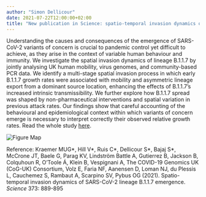 ```yaml
---
author: "Simon Dellicour"
date: 2021-07-22T12:00:00+02:00
title: "New publication in Science: spatio-temporal invasion dynamics of SARS-CoV-2 Alpha variant in UK"
---
```

Understanding the causes and consequences of the emergence of SARS-CoV-2 variants of concern is crucial to pandemic control yet difficult to achieve, as they arise in the context of variable human behaviour and immunity. We investigate the spatial invasion dynamics of lineage B.1.1.7 by jointly analysing UK human mobility, virus genomes, and community-based PCR data. We identify a multi-stage spatial invasion process in which early B.1.1.7 growth rates were associated with mobility and asymmetric lineage export from a dominant source location, enhancing the effects of B.1.1.7’s increased intrinsic transmissibility. We further explore how B.1.1.7 spread was shaped by non-pharmaceutical interventions and spatial variation in previous attack rates. Our findings show that careful accounting of the behavioural and epidemiological context within which variants of concern emerge is necessary to interpret correctly their observed relative growth rates. Read the whole study [here](https://science.sciencemag.org/content/early/2021/07/22/science.abj0113?utm_campaign=SciMag&utm_source=Social&utm_medium=Twitter).

![Figure Map](/images/SARS-CoV-2_UK.png)

Reference:
Kraemer MUG\*, Hill V\*, Ruis C\*, Dellicour S\*, Bajaj S\*, McCrone JT, Baele G, Parag KV, Lindström Battle A, Gutierrez B, Jackson B, Colquhoun R, O’Toole Á, Klein B, Vespignani A, The COVID-19 Genomics UK (CoG-UK) Consortium, Volz E, Faria NF, Aanensen D, Loman NJ, du Plessis L, Cauchemez S, Rambaut A, Scarpino SV, Pybus OG (2021). Spatio-temporal invasion dynamics of SARS-CoV-2 lineage B.1.1.7 emergence. *Science* 373: 889-895
